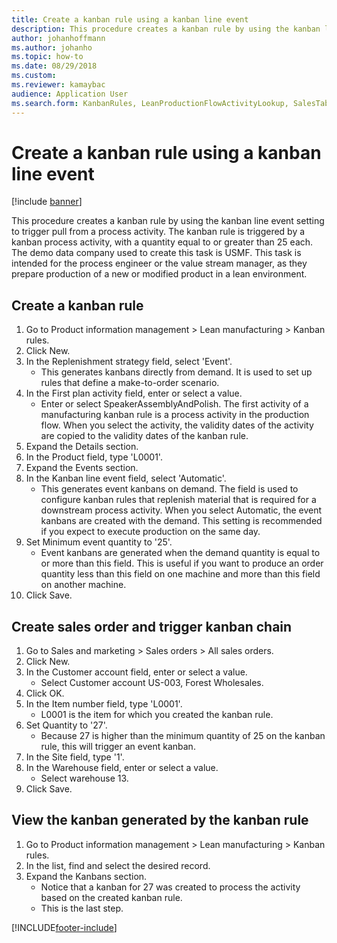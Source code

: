 ```yaml
--- 
title: Create a kanban rule using a kanban line event
description: This procedure creates a kanban rule by using the kanban line event setting to trigger pull from a process activity, including a step-by-step process. 
author: johanhoffmann
ms.author: johanho
ms.topic: how-to
ms.date: 08/29/2018
ms.custom:
ms.reviewer: kamaybac   
audience: Application User  
ms.search.form: KanbanRules, LeanProductionFlowActivityLookup, SalesTableListPage, SalesCreateOrder, SalesTable
---
```


# Create a kanban rule using a kanban line event

[!include [banner](../../includes/banner.md)]

This procedure creates a kanban rule by using the kanban line event setting to trigger pull from a process activity. The kanban rule is triggered by a kanban process activity, with a quantity equal to or greater than 25 each. The demo data company used to create this task is USMF. This task is intended for the process engineer or the value stream manager, as they prepare production of a new or modified product in a lean environment.


## Create a kanban rule
1. Go to Product information management > Lean manufacturing > Kanban rules.
2. Click New.
3. In the Replenishment strategy field, select 'Event'.
    * This generates kanbans directly from demand. It is used to set up rules that define a make-to-order scenario.  
4. In the First plan activity field, enter or select a value.
    * Enter or select SpeakerAssemblyAndPolish. The first activity of a manufacturing kanban rule is a process activity in the production flow. When you select the activity, the validity dates of the activity are copied to the validity dates of the kanban rule.  
5. Expand the Details section.
6. In the Product field, type 'L0001'.
7. Expand the Events section.
8. In the Kanban line event field, select 'Automatic'.
    * This generates event kanbans on demand.  The field is used to configure kanban rules that replenish material that is required for a downstream process activity. When you select Automatic, the event kanbans are created with the demand. This setting is recommended if you expect to execute production on the same day.  
9. Set Minimum event quantity to '25'.
    * Event kanbans are generated when the demand quantity is equal to or more than this field. This is useful if you want to produce an order quantity less than this field on one machine and more than this field on another machine.  
10. Click Save.

## Create sales order and trigger kanban chain
1. Go to Sales and marketing > Sales orders > All sales orders.
2. Click New.
3. In the Customer account field, enter or select a value.
    * Select Customer account US-003, Forest Wholesales.  
4. Click OK.
5. In the Item number field, type 'L0001'.
    * L0001 is the item for which you created the kanban rule.  
6. Set Quantity to '27'.
    * Because 27 is higher than the minimum quantity of 25 on the kanban rule, this will trigger an event kanban.  
7. In the Site field, type '1'.
8. In the Warehouse field, enter or select a value.
    * Select warehouse 13.  
9. Click Save.

## View the kanban generated by the kanban rule
1. Go to Product information management > Lean manufacturing > Kanban rules.
2. In the list, find and select the desired record.
3. Expand the Kanbans section.
    * Notice that a kanban for 27 was created to process the  activity based on the created kanban rule.  
    * This is the last step.  



[!INCLUDE[footer-include](../../../includes/footer-banner.md)]